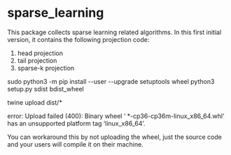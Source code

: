 # sparse_learning

This package collects sparse learning related algorithms. In this first initial version,
it contains the following projection code:

1. head projection
2. tail projection
3. sparse-k projection

  
sudo python3 -m pip install --user --upgrade setuptools wheel 
python3 setup.py sdist bdist_wheel

twine upload dist/*

error: Upload failed (400): Binary wheel ‘
*-cp36-cp36m-linux_x86_64.whl’ has 
an unsupported platform tag ‘linux_x86_64’.

You can workaround this by not uploading the wheel, 
just the source code  and your users will compile it 
on their machine. 